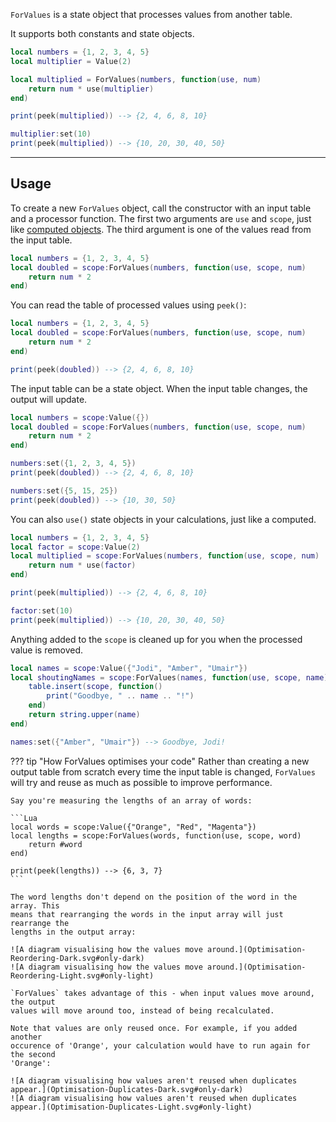 `ForValues` is a state object that processes values from another table.

It supports both constants and state objects.

```Lua
local numbers = {1, 2, 3, 4, 5}
local multiplier = Value(2)

local multiplied = ForValues(numbers, function(use, num)
	return num * use(multiplier)
end)

print(peek(multiplied)) --> {2, 4, 6, 8, 10}

multiplier:set(10)
print(peek(multiplied)) --> {10, 20, 30, 40, 50}
```

-----

## Usage

To create a new `ForValues` object, call the constructor with an input table and
a processor function. The first two arguments are `use` and `scope`, just like
[computed objects](../fundamentals/computeds). The third argument is one of the
values read from the input table.

```Lua
local numbers = {1, 2, 3, 4, 5}
local doubled = scope:ForValues(numbers, function(use, scope, num)
	return num * 2
end)
```

You can read the table of processed values using `peek()`:

```Lua hl_lines="6"
local numbers = {1, 2, 3, 4, 5}
local doubled = scope:ForValues(numbers, function(use, scope, num)
	return num * 2
end)

print(peek(doubled)) --> {2, 4, 6, 8, 10}
```

The input table can be a state object. When the input table changes, the output
will update.

```Lua
local numbers = scope:Value({})
local doubled = scope:ForValues(numbers, function(use, scope, num)
	return num * 2
end)

numbers:set({1, 2, 3, 4, 5})
print(peek(doubled)) --> {2, 4, 6, 8, 10}

numbers:set({5, 15, 25})
print(peek(doubled)) --> {10, 30, 50}
```

You can also `use()` state objects in your calculations, just like a computed.

```Lua
local numbers = {1, 2, 3, 4, 5}
local factor = scope:Value(2)
local multiplied = scope:ForValues(numbers, function(use, scope, num)
	return num * use(factor)
end)

print(peek(multiplied)) --> {2, 4, 6, 8, 10}

factor:set(10)
print(peek(multiplied)) --> {10, 20, 30, 40, 50}
```

Anything added to the `scope` is cleaned up for you when the processed value is
removed.

```Lua
local names = scope:Value({"Jodi", "Amber", "Umair"})
local shoutingNames = scope:ForValues(names, function(use, scope, name)
	table.insert(scope, function()
		print("Goodbye, " .. name .. "!")
	end)
	return string.upper(name)
end)

names:set({"Amber", "Umair"}) --> Goodbye, Jodi!
```

??? tip "How ForValues optimises your code"
	Rather than creating a new output table from scratch every time the input table
	is changed, `ForValues` will try and reuse as much as possible to improve
	performance.

	Say you're measuring the lengths of an array of words:

	```Lua
	local words = scope:Value({"Orange", "Red", "Magenta"})
	local lengths = scope:ForValues(words, function(use, scope, word)
		return #word
	end)

	print(peek(lengths)) --> {6, 3, 7}
	```

	The word lengths don't depend on the position of the word in the array. This
	means that rearranging the words in the input array will just rearrange the
	lengths in the output array:

	![A diagram visualising how the values move around.](Optimisation-Reordering-Dark.svg#only-dark)
	![A diagram visualising how the values move around.](Optimisation-Reordering-Light.svg#only-light)

	`ForValues` takes advantage of this - when input values move around, the output
	values will move around too, instead of being recalculated.

	Note that values are only reused once. For example, if you added another
	occurence of 'Orange', your calculation would have to run again for the second
	'Orange':

	![A diagram visualising how values aren't reused when duplicates appear.](Optimisation-Duplicates-Dark.svg#only-dark)
	![A diagram visualising how values aren't reused when duplicates appear.](Optimisation-Duplicates-Light.svg#only-light)